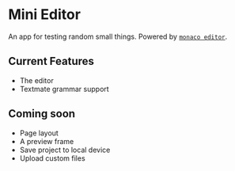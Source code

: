 # Mini Editor

An app for testing random small things. Powered by [`monaco editor`](https://www.npmjs.com/package/monaco-editor).

## Current Features

- The editor
- Textmate grammar support

## Coming soon

- Page layout
- A preview frame
- Save project to local device
- Upload custom files

